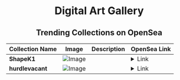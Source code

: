 <div align="center">

# Digital Art Gallery

## Trending Collections on OpenSea

| Collection Name                       | Image                                                                                     | Description                       | OpenSea Link                                                                                          |
|---------------------------------------|-------------------------------------------------------------------------------------------|-----------------------------------|--------------------------------------------------------------------------------------------------------|
| **ShapeK1** | ![Image](https://i.seadn.io/s/raw/files/d74a276dd8e6dbeedb65b9bfe34fbabd.png?w=500&auto=format?w=200&auto=format) |  | <details><summary>Link</summary>[ShapeK1](https://opensea.io/collection/shapek1)</details> |
| **hurdlevacant** | ![Image](https://i.seadn.io/s/raw/files/2927fd9ec625cd773454ce54f5c8d55e.png?w=500&auto=format?w=200&auto=format) |  | <details><summary>Link</summary>[hurdlevacant](https://opensea.io/collection/hurdlevacant)</details> |

</div>